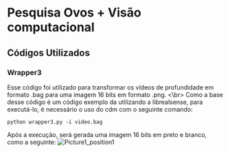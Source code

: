 # Pesquisa Ovos + Visão computacional
## Códigos Utilizados
### Wrapper3
Esse código foi utilizado para transformar os vídeos de profundidade em formato .bag para uma imagem 16 bits em formato .png. <\br>
Como a base desse código é um código exemplo da utilizando a librealsense, para executá-lo, é necessário o uso do cdm com o seguinte comando:
```
python wrapper3.py -i video.bag
```
Após a execução, será gerada uma imagem 16 bits em preto e branco, como a seguinte:
![Picture1_position1](https://github.com/camilealheiro/Ovos-VC/assets/91702532/cc4d0b1f-8eb7-4667-b26a-533cac3b9fe0)

##
